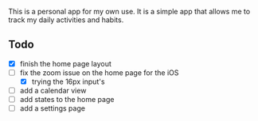 This is a personal app for my own use.
It is a simple app that allows me to track my daily activities and habits.

## Todo
- [x] finish the home page layout
- [ ] fix the zoom issue on the home page for the iOS
    - [x] trying the 16px input's
- [ ] add a calendar view
- [ ] add states to the home page
- [ ] add a settings page